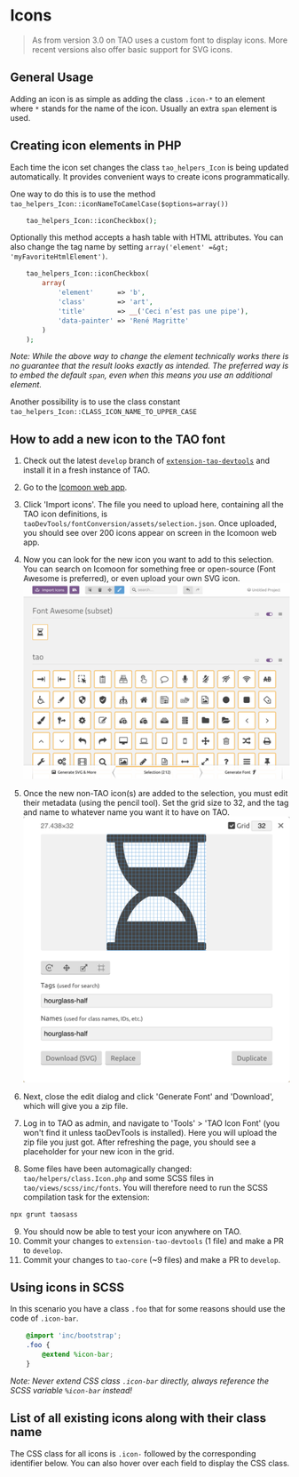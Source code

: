 <!--
tags: ["Style Guide:Icons"]
-->


# Icons

> As from version 3.0 on TAO uses a custom font to display icons. More recent versions also offer basic support for SVG icons.

## General Usage
Adding an icon is as simple as adding the class `.icon-*` to an element where `*` stands for the name of the icon. Usually an extra `span` element is used.

## Creating icon elements in PHP
Each time the icon set changes the class `tao_helpers_Icon` is being updated automatically. It provides convenient ways to create icons programmatically.

One way to do this is to use the method `tao_helpers_Icon::iconNameToCamelCase($options=array())`
```php
	tao_helpers_Icon::iconCheckbox();
```
Optionally this method accepts a hash table with HTML attributes. You can also change the tag name by setting `array('element' =&gt; 'myFavoriteHtmlElement')`.

```php
    tao_helpers_Icon::iconCheckbox(
		array(
			'element'      => 'b',
			'class'        => 'art',
			'title'        => __('Ceci n’est pas une pipe'),
			'data-painter' => 'René Magritte'
		)
	);
```
*Note: While the above way to change the element technically works there is no guarantee that the result looks exactly as intended. The preferred way is to embed the default `span`, even when this means you use an additional element.*

Another possibility is to use the class constant `tao_helpers_Icon::CLASS_ICON_NAME_TO_UPPER_CASE`

## How to add a new icon to the TAO font

1.  Check out the latest `develop` branch of [`extension-tao-devtools`](https://github.com/oat-sa/extension-tao-devtools) and install it in a fresh instance of TAO.
2.  Go to the [Icomoon web app](https://icomoon.io/app).
3.  Click 'Import icons'. The file you need to upload here, containing all the TAO icon definitions, is `taoDevTools/fontConversion/assets/selection.json`. Once uploaded, you should see over 200 icons appear on screen in the Icomoon web app.
4.  Now you can look for the new icon you want to add to this selection. You can search on Icomoon for something free or open-source (Font Awesome is preferred), or even upload your own SVG icon.
![tao icons](resources/icomoon-tao-icons-plus1.png)

5.  Once the new non-TAO icon(s) are added to the selection, you must edit their metadata (using the pencil tool). Set the grid size to 32, and the tag and name to whatever name you want it to have on TAO.
![editing icon](resources/icomoon-dialog.png)

6.  Next, close the edit dialog and click 'Generate Font' and 'Download', which will give you a zip file.
7.  Log in to TAO as admin, and navigate to 'Tools' > 'TAO Icon Font' (you won't find it unless taoDevTools is installed). Here you will upload the zip file you just got. After refreshing the page, you should see a placeholder for your new icon in the grid.
8.  Some files have been automagically changed: `tao/helpers/class.Icon.php` and some SCSS files in `tao/views/scss/inc/fonts`. You will therefore need to run the SCSS compilation task for the extension:
```bash
npx grunt taosass
```
9.  You should now be able to test your icon anywhere on TAO.
10. Commit your changes to `extension-tao-devtools` (1 file) and make a PR to `develop`.
11. Commit your changes to `tao-core` (~9 files) and make a PR to `develop`.

## Using icons in SCSS

In this scenario you have a class `.foo` that for some reasons should use the code of `.icon-bar`.

```scss
	@import 'inc/bootstrap';
	.foo {
		@extend %icon-bar;
	}
```

*Note: Never extend CSS class `.icon-bar` directly, always reference the SCSS variable `%icon-bar` instead!*

## List of all existing icons along with their class name

The CSS class for all icons is `.icon-` followed by the corresponding identifier below. You can also hover over each field to display the CSS class.
